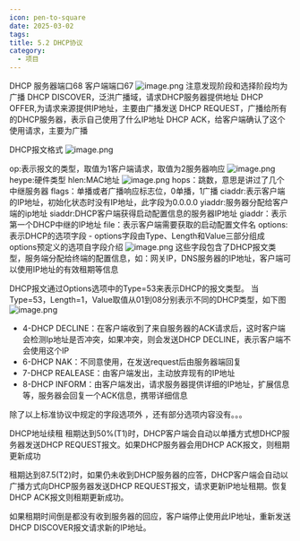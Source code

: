 ```yaml
---
icon: pen-to-square
date: 2025-03-02
tags: 
title: 5.2 DHCP协议
category:
  - 项目
---
```

DHCP 服务器端口68
客户端端口67
![image.png](https://cdn.jsdelivr.net/gh/fakeppa/blog-img/20250302124558.png)
注意发现阶段和选择阶段均为广播
DHCP DISCOVER，泛洪广播域，请求DHCP服务器提供地址
DHCP OFFER,为请求来源提供IP地址，主要由广播发送
DHCP REQUEST，广播给所有的DHCP服务器，表示自己使用了什么IP地址
DHCP ACK，给客户端确认了这个使用请求，主要为广播

DHCP报文格式
![image.png](https://cdn.jsdelivr.net/gh/fakeppa/blog-img/20250302130816.png)

op:表示报文的类型，取值为1客户端请求，取值为2服务器响应
![image.png](https://cdn.jsdelivr.net/gh/fakeppa/blog-img/20250302131312.png)
heype:硬件类型
hlen:MAC地址
![image.png](https://cdn.jsdelivr.net/gh/fakeppa/blog-img/20250302131452.png)
hops：跳数，意思是讲过了几个中继服务器
flags：单播或者广播响应标志位，0单播，1广播
ciaddr:表示客户端的IP地址，初始化状态时没有IP地址，此字段为0.0.0.0
yiaddr:服务器分配给客户端的ip地址
siaddr:DHCP客户端获得启动配置信息的服务器IP地址
giaddr：表示第一个DHCP中继的IP地址
file：表示客户端需要获取的启动配置文件名
options:表示DHCP的选项字段
	- options字段由Type、Length和Value三部分组成
options预定义的选项自字段介绍
![image.png](https://cdn.jsdelivr.net/gh/fakeppa/blog-img/20250302132815.png)
这些字段包含了DHCP报文类型，服务端分配给终端的配置信息，如：网关IP，DNS服务器的IP地址，客户端可以使用IP地址的有效租期等信息

DHCP报文通过Options选项中的Type=53来表示DHCP的报文类型。
当Type=53，Length=1，Value取值从01到08分别表示不同的DHCP类型，如下图
![image.png](https://cdn.jsdelivr.net/gh/fakeppa/blog-img/20250302133242.png)
- 4-DHCP DECLINE：在客户端收到了来自服务器的ACK请求后，这时客户端会检测Ip地址是否冲突，如果冲突，则会发送DHCP DECLINE，表示客户端不会使用这个IP
- 6-DHCP NAK：不同意使用，在发送request后由服务器端回复
- 7-DHCP REALEASE：由客户端发出，主动放弃现有的IP地址
- 8-DHCP INFORM：由客户端发出，请求服务器提供详细的IP地址，扩展信息等，服务器会回复一个ACK信息，携带详细信息

除了以上标准协议中规定的字段选项外 ，还有部分选项内容没有。。。

DHCP地址续租
租期达到50%(T1)时，DHCP客户端会自动以单播方式想DHCP服务器发送DHCP REQUEST报文。如果DHCP服务器会用DHCP ACK报文，则租期更新成功

租期达到87.5(T2)时，如果仍未收到DHCP服务器的应答，DHCP客户端会自动以广播方式向DHCP服务器发送DHCP REQUEST报文，请求更新IP地址租期。恢复DHCP ACK报文则租期更新成功。

如果租期时间倒是都没有收到服务器的回应，客户端停止使用此IP地址，重新发送DHCP DISCOVER报文请求新的IP地址。